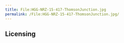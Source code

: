 ```yaml
---
title: File:HGG-NRZ-15-417-ThomsonJunction.jpg
permalink: /File:HGG-NRZ-15-417-ThomsonJunction.jpg/
---
```


## Licensing